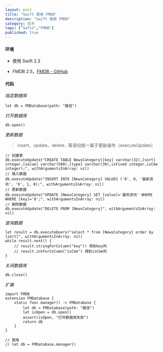 ```yaml
---
layout: post
title: "Swift 使用 FMDB"
description: "Swift 使用 FMDB"
category: 技术
tags: ["Swfit","FMDB"]
published: true
---
```


#### 环境 ####

*   使用 Swift 2.3

*   FMDB 2.5，[FMDB - GitHub](https://github.com/ccgus/fmdb)

#### 代码 ####

*指定数据库*

<pre><code class="language-swift">let db = FMDatabase(path: "路径")
</code></pre>

*打开数据库*

<pre><code class="language-swift">db.open()
</code></pre>

*更新数据*

>   insert、update、delete...等语句统一属于更新操作（executeUpdate）

<pre><code class="language-swift">// 创建表
db.executeUpdate("CREATE TABLE NewsCategory([key] varchar(32),[sort] integer,[value] varchar(500),[type] varchar(30),isFixed integer,isCme integer);", withArgumentsInArray: nil)
// 插入数据
db.executeUpdate("INSERT INTO [NewsCategory] VALUES ('0', 0, '最新资讯', '0', 1, 0);", withArgumentsInArray: nil)
// 更新数据
db.executeUpdate("UPDATE [NewsCategory] SET [value]='最热资讯' WHERE WHERE [key]='0';", withArgumentsInArray: nil)
// 删除数据
db.executeUpdate("DELETE FROM [NewsCategory]", withArgumentsInArray: nil)
</code></pre>

*查询数据*

<pre><code class="language-swift">let result = db.executeQuery("select * from [NewsCategory] order by [sort]", withArgumentsInArray: nil)
while result.next() {
    // result.stringForColumn("key")! 得到key列
    // result.intForColumn("isCme") 得到isCme列
}
</code></pre>

*关闭数据库*

<pre><code class="language-swift">db.close()
</code></pre>

*扩展*

<pre><code class="language-swift">import FMDB
extension FMDatabase {
    static func manager() -> FMDatabase {
        let db = FMDatabase(path: "路径")
        let isOpen = db.open()
        assert(isOpen, "打开数据库失败")
        return db
    }
}

// 使用
// let db = FMDatabase.manager()
</code></pre>